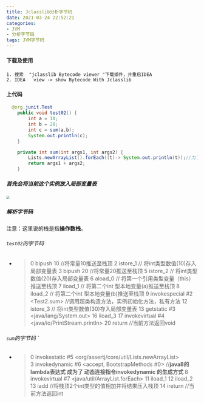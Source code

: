 ```yaml
---
title: Jclasslib分析字节码
date: 2021-03-24 22:52:21
categories: 
- JVM
- 分析字节码
tags: JVM字节码
---
```


#### 下载及使用

    1. 搜索  "jclasslib Bytecode viewer "下载插件，并重启IDEA
    2. IDEA   view -> show Bytecode With Jclasslib

#### 上代码

```java
  @org.junit.Test
    public void test02() {
        int a = 10;
        int b = 20;
        int c = sum(a,b);
        System.out.println(c);
    }

    private int sum(int args1, int args2) {
        Lists.newArrayList().forEach((t)-> System.out.println(t));//为了能看到动态连接的指令
        return args1 + args2;
    }
```

##### 首先会将当前这个实例放入局部变量表

##### <img src="http://www.caijy.top/image-20210323224206973.png" style="zoom: 50%;" />

##### 解析字节码

注意：这里说的栈是指**操作数栈**。

###### `test02`的字节码

* > 0 bipush 10    //将常量10推送至栈顶
  > 2 istore_1       // 将int类型数值(10)存入局部变量表
  > 3 bipush 20   //将常量20推送至栈顶
  > 5 istore_2      // 将int类型数值(20)存入局部变量表
  > 6 aload_0      // 将第一个引用类型变量（this）推送至栈顶
  > 7 iload_1      // 将第二个int 型本地变量(a)推送至栈顶
  > 8 iload_2      // 将第二个int 型本地变量(b)推送至栈顶
  > 9 invokespecial #2 <Test2.sum>  //调用超类构造方法，实例初始化方法，私有方法
  >12 istore_3   // 将int类型数值(30)存入局部变量表
  >13 getstatic #3 <java/lang/System.out>
  >16 iload_3
  >17 invokevirtual #4 <java/io/PrintStream.println>
  >20 return  //当前方法返回void

###### `sum`的字节码 `

* > 0 invokestatic #5 <org/assertj/core/util/Lists.newArrayList>  
  > 3 invokedynamic #6 <accept, BootstrapMethods #0>   //**java8的lambda表达式 成为了 动态连接指令invokedynamic 的生成方式**
  > 8 invokevirtual #7 <java/util/ArrayList.forEach>
  >11 iload_1
  >12 iload_2
  >13 iadd     //将栈顶2个int类型的值相加并将结果压入栈顶
  >14 ireturn    //当前方法返回int

